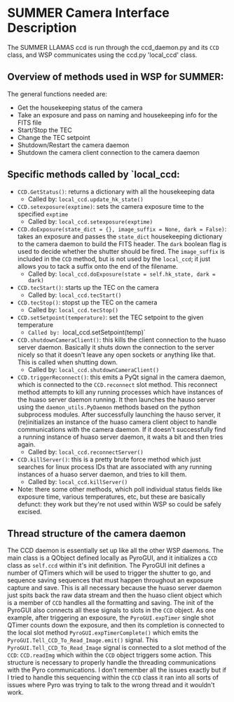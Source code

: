 # SUMMER Camera Interface Description

The SUMMER LLAMAS ccd is run through the ccd_daemon.py and its `CCD` class, and WSP communicates using the ccd.py 'local_ccd' class. 
## Overview of methods used in WSP for SUMMER:
The general functions needed are:
- Get the housekeeping status of the camera
- Take an exposure and pass on naming and housekeeping info for the FITS file
- Start/Stop the TEC
- Change the TEC setpoint
- Shutdown/Restart the camera daemon
- Shutdown the camera client connection to the camera daemon
## Specific methods called by `local_ccd:
- `CCD.GetStatus()`: returns a dictionary with all the housekeeping data
  - Called by: `local_ccd.update_hk_state()`
- `CCD.setexposure(exptime)`: sets the camera exposure time to the specified `exptime`
  - Called by: `local_ccd.setexposure(exptime)`
- `CCD.doExposure(state_dict = {}, image_suffix = None, dark = False)`: takes an exposure and passes the `state_dict` housekeeping dictionary to the camera daemon to build the FITS header. The `dark` boolean flag is used to decide whether the shutter should be fired. The `image_suffix` is included in the `CCD` method, but is not used by the `local_ccd`; it just allows you to tack a suffix onto the end of the filename.
  - Called by: `local_ccd.doExposure(state = self.hk_state, dark = dark)`
- `CCD.tecStart()`: starts up the TEC on the camera
  - Called by: `local_ccd.tecStart()`
- `CCD.tecStop()`: stopst up the TEC on the camera
  - Called by: `local_ccd.tecStop()`
- `CCD.setSetpoint(temperature)`: set the TEC setpoint to the given temperature
  - `Called by: `local_ccd.setSetpoint(temp)`
- `CCD.shutdownCameraClient()`: this kills the client connection to the huaso server daemon. Basically it shuts down the connection to the server nicely so that it doesn't leave any open sockets or anything like that. This is called when shutting down.
  - Called by: `local_ccd.shutdownCameraClient()`
- `CCD.triggerReconnect()`: this emits a PyQt signal in the camera daemon, which is connected to the `CCD.reconnect` slot method. This reconnect method attempts to kill any running processes which have instances of the huaso server daemon running. It then launches the hauso server using the `daemon_utils.PyDaemon` methods based on the python subprocess modules. After successfully launching the hauso server, it (re)initializes an instance of the huaso camera client object to handle communications with the camera daemon. If it doesn't successfully find a running instance of huaso server daemon, it waits a bit and then tries again.
  - Called by: `local_ccd.reconnectServer()`
- `CCD.killServer()`: this is a pretty brute force method which just searches for linux process IDs that are associated with any running instances of a huaso server daemon, and tries to kill them.
  - Called by: `local_ccd.killServer()`
- Note: there some other methods, which poll individual status fields like exposure time, various temperatures, etc, but these are basically defunct: they work but they're not used within WSP so could be safely excised.

## Thread structure of the camera daemon 
The CCD daemon is essentially set up like all the other WSP daemons. The main class is a QObject defined locally as PyroGUI, and it initializes a `CCD` class as `self.ccd` within it's init definition. The PyroGUI init defines a number of QTimers which will be used to trigger the shutter to go, and sequence saving sequences that must happen throughout an exposure capture and save. This is all necessary because the huaso server daemon just spits back the raw data stream and then the huaso client object which is a member of `CCD` handles all the formatting and saving. The init of the PyroGUI also connects all these signals to slots in the `CCD` object. As one example, after triggering an exposure, the `PyroGUI.expTimer` single shot QTimer counts down the exposure, and then its completion is connected to the local slot method `PyroGUI.expTimerComplete()` which emits the `PyroGUI.Tell_CCD_To_Read_Image.emit()` signal. This `PyroGUI.Tell_CCD_To_Read_Image` signal is connected to a slot method of the `CCD`: `CCD.readImg` which within the `CCD` object triggers some action. This structure is necessary to properly handle the threading communications with the Pyro communications. I don't remember all the issues exactly but if I tried to handle this sequencing within the `CCD` class it ran into all sorts of issues where Pyro was trying to talk to the wrong thread and it wouldn't work. 

